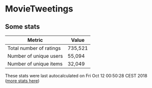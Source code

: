 # MovieTweetings
## Some stats

Metric | Value
--- | ---
Total number of ratings                 | 735,521
Number of unique users                  | 55,094
Number of unique items                  | 32,049
These stats were last autocalculated on Fri Oct 12 00:50:28 CEST 2018  ([more stats here](./stats.md))


